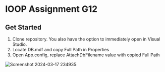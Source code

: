 # IOOP Assignment G12

## Get Started
1. Clone repository. You also have the option to immediately open in Visual Studio.
2. Locate DB.mdf and copy Full Path in Properties
3. Open App.config, replace AttachDbFilename value with copied Full Path

![Screenshot 2024-03-17 234935](https://github.com/purrnama/IOOP-Assignment-G12/assets/45760914/9135049d-a0da-4242-9b47-526b7c2a1697)

